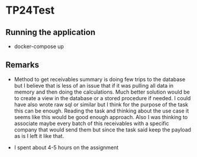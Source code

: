 # TP24Test

## Running the application
 - docker-compose up

## Remarks
 - Method to get receivables summary is doing few trips to the database but I believe that is less of an issue that if it was pulling all data in memory and then doing the calculations. Much better solution would be to create a view in the database or a stored procedure if needed. I could have also wrote raw sql or similar but I think for the purpose of the task this can be enough. Reading the task and thinking about the use case it seems like this would be good enough approach. Also I was thinking to associate maybe every batch of this receivables with a specific company that would send them but since the task said keep the payload as is I left it like that.

 - I spent about 4-5 hours on the assignment

